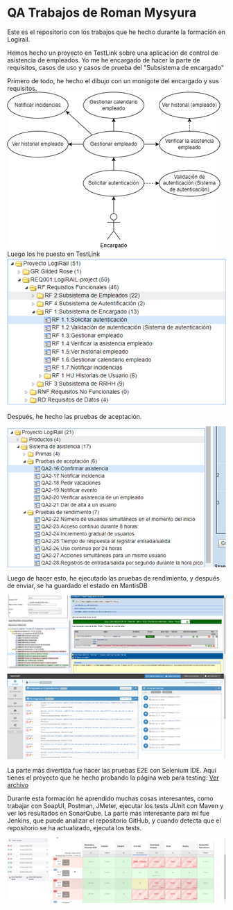 # QA Trabajos de Roman Mysyura

Este es el repositorio con los trabajos que he hecho durante la formación en Logirail.

Hemos hecho un proyecto en TestLink sobre una aplicación de control de asistencia de empleados. Yo me he encargado de hacer la parte de requisitos, casos de uso y casos de prueba del "Subsistema de encargado"

Primero de todo, he hecho el dibujo con un monigote del encargado y sus requisitos.
![Los requisitos que he echo](img/encargado.png)
Luego los he puesto en TestLink
![Los requisitos que he echo](img/Captura001.png)

Después, he hecho las pruebas de aceptación.

![Los pruebas de aceptacion](img/Captura002.png)

Luego de hacer esto, he ejecutado las pruebas de rendimiento, y después de enviar, se ha guardado el estado en MantisDB

![Los pruebas de aceptacion](img/Captura003.png)
![Los pruebas de aceptacion](img/Captura004.png)

La parte más divertida fue hacer las pruebas E2E con Selenium IDE. Aquí tienes el proyecto que he hecho probando la página web para testing:
[Ver archivo](https://github.com/RomanMysyura/GildedRoseQA-JUnit/blob/master/Selenium%20IDE/Pruebas%20E2E.side)

Durante esta formación he aprendido muchas cosas interesantes, como trabajar con SoapUI, Postman, JMeter, ejecutar los tests JUnit con Maven y ver los resultados en SonarQube. La parte más interesante para mí fue Jenkins, que puede analizar el repositorio GitHub, y cuando detecta que el repositorio se ha actualizado, ejecuta los tests.

![Img](img/Captura005.png)
